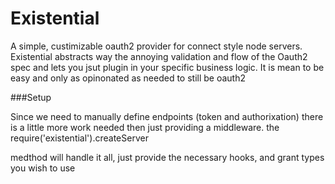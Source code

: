 Existential
=====================

A simple, custimizable oauth2 provider for connect style node servers. Existential abstracts way the annoying validation and flow of the Oauth2 spec and lets you jsut plugin in your specific business logic. It is mean to be easy and only as opinonated as needed to still be oauth2

###Setup

Since we need to manually define endpoints (token and authorixation) there is a little more work needed then just providing a middleware. the
    require('existential').createServer
    
medthod will handle it all, just provide the necessary hooks, and grant types you wish to use
